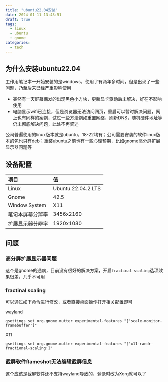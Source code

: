 ```yaml
---
title: "ubuntu22.04安装"
date: 2024-01-11 13:43:51
draft: true
tags:
  - linux
  - ubuntu
  - gnome
categories:
  - tech
---
```


## 为什么安装ubuntu22.04

工作用笔记本一开始安装的是windows，使用了有两年多时间，但是出现了一些问题，乃至后来已经严重影响使用
- 突然有一天屏幕偶发的出现黑色小方块，更新显卡驱动后未解决，好在不影响使用
- 电脑显示wifi已连接，但是浏览器无法访问网页，重启可以暂时解决问题，网上也有同样的案例，试过一些方法例如重置网络，刷新DNS，随机硬件地址等仍未彻底解决问题，此处不再赘述

公司普遍使用的linux版本就是ubuntu，18-22均有；公司需要安装的软件linux版本的包也只有deb；重装ubuntu之前也有一些心理预期，比如gnome高分屏扩展显示器问题等


## 设备配置

|项目|值|
|:--|:--|
|Linux|Ubuntu 22.04.2 LTS|
|Gnome|42.5|
|Window System| X11|
|笔记本屏幕分辨率|3456x2160|
|扩展显示器分辨率|1920x1080|

## 问题

### 高分屏扩展显示器问题

这个是gnome的通病，目前没有很好的解决方案，开启`fractinal scaling`选项效果很差，几乎不可用

### fractinal scaling

可以通过如下命令进行修改，或者直接桌面操作打开相关配置即可

wayland
```
gsettings set org.gnome.mutter experimental-features "['scale-monitor-framebuffer']"
```

X11
```
gsettings set org.gnome.mutter experimental-features "['x11-randr-fractional-scaling']"
```

### 截屏软件flameshot无法编辑截屏信息

这个应该是截屏软件还不支持wayland导致的，登录时改为Xorg就可以了

